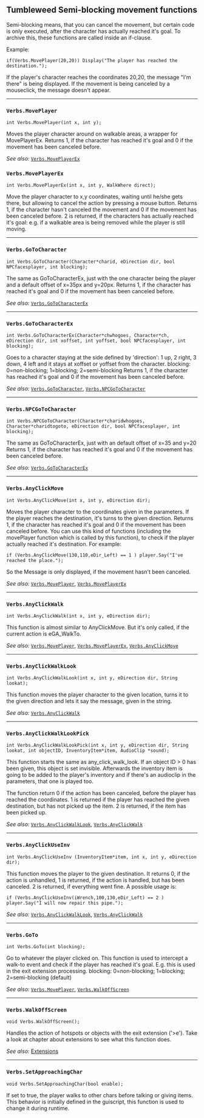 ## Tumbleweed Semi-blocking movement functions

Semi-blocking means, that you can cancel the movement, but certain code is only executed, after the character has actually reached it's goal.
To archive this, these functions are called inside an if-clause.

Example:

```ags
if(Verbs.MovePlayer(20,20)) Display("The player has reached the destination.");
```

If the player's character reaches the coordinates 20,20, the message "I'm there" is being displayed.
If the movement is being canceled by a mouseclick, the message doesn't appear.

---

### `Verbs.MovePlayer`

```ags
int Verbs.MovePlayer(int x, int y);
```

Moves the player character around on walkable areas, a wrapper for MovePlayerEx.
Returns 1, if the character has reached it's goal and 0 if the movement has been canceled before.

*See also:*
[`Verbs.MovePlayerEx`](Tumbleweed_movement#verbsmoveplayerex)

### `Verbs.MovePlayerEx`

```ags
int Verbs.MovePlayerEx(int x, int y, WalkWhere direct);
```

Move the player character to x,y coordinates, waiting until he/she gets there, but allowing to cancel the action by pressing a mouse button.
Returns 1, if the character hasn't canceled the movement and 0 if the movement has been canceled before.
2 is returned, if the characters has actually reached it's goal: e.g. if a walkable area is being removed while the player is still moving.

---

### `Verbs.GoToCharacter`

```ags
int Verbs.GoToCharacter(Character*charid, eDirection dir, bool NPCfacesplayer, int blocking);
```

The same as GoToCharacterEx, just with the one character being the player and a default offset of x=35px and y=20px.
Returns 1, if the character has reached it's goal and 0 if the movement has been canceled before.

*See also:*
[`Verbs.GoToCharacterEx`](Tumbleweed_movement#verbsgotocharacterex)

---

### `Verbs.GoToCharacterEx`

```ags
int Verbs.GoToCharacterEx(Character*chwhogoes, Character*ch, eDirection dir, int xoffset, int yoffset, bool NPCfacesplayer, int blocking);
```

Goes to a character staying at the side defined by 'direction': 1 up, 2 right, 3 down, 4 left and it stays at xoffset or yoffset from the character.
blocking: 0=non-blocking; 1=blocking; 2=semi-blocking
Returns 1, if the character has reached it's goal and 0 if the movement has been canceled before.

*See also:*
[`Verbs.GoToCharacter`](Tumbleweed_movement#verbsgotocharacter),
[`Verbs.NPCGoToCharacter`](Tumbleweed_movement#verbsnpcgotocharacter)

---

### `Verbs.NPCGoToCharacter`

```ags
int Verbs.NPCGoToCharacter(Character*charidwhogoes, Character*charidtogoto, eDirection dir, bool NPCfacesplayer, int blocking);
```

The same as GoToCharacterEx, just with an default offset of x=35 and y=20
Returns 1, if the character has reached it's goal and 0 if the movement has been canceled before.

*See also:*
[`Verbs.GoToCharacterEx`](Tumbleweed_movement#verbsgotocharacterex)

---

### `Verbs.AnyClickMove`

```ags
int Verbs.AnyClickMove(int x, int y, eDirection dir);
```

Moves the player character to the coordinates given in the parameters. If the player reaches the destination, it's turns to the given direction.
Returns 1, if the character has reached it's goal and 0 if the movement has been canceled before.
You can use this kind of functions (including the movePlayer function which is called by this function),
to check if the player actually reached it's destination. For example:

```ags
if (Verbs.AnyClickMove(130,110,eDir_Left) == 1 ) player.Say("I've reached the place.");
```

So the Message is only displayed, if the movement hasn't been canceled.

*See also:*
[`Verbs.MovePlayer`](Tumbleweed_movement#verbsmoveplayer),
[`Verbs.MovePlayerEx`](Tumbleweed_movement#verbsmoveplayerex)

---

### `Verbs.AnyClickWalk`

```ags
int Verbs.AnyClickWalk(int x, int y, eDirection dir);
```

This function is almost similar to AnyClickMove. But it's only called, if the current action is eGA_WalkTo.

*See also:*
[`Verbs.MovePlayer`](Tumbleweed_movement#verbsmoveplayer),
[`Verbs.MovePlayerEx`](Tumbleweed_movement#verbsmoveplayerex),
[`Verbs.AnyClickMove`](Tumbleweed_movement#verbsanyclickmove)

---

### `Verbs.AnyClickWalkLook`

```ags
int Verbs.AnyClickWalkLook(int x, int y, eDirection dir, String lookat);
```

This function moves the player character to the given location, turns it to the given direction and lets it say the message, given in the string.

*See also:*
[`Verbs.AnyClickWalk`](Tumbleweed_movement#verbsanyclickwalk)

---

### `Verbs.AnyClickWalkLookPick`

```ags
int Verbs.AnyClickWalkLookPick(int x, int y, eDirection dir, String lookat, int objectID, InventoryItem*item, AudioClip *sound);
```

This function starts the same as any_click_walk_look. If an object ID > 0 has been given, this object is set invisible. Afterwards the inventory item is going to be added to the player's inventory and if there's an audioclip in the parameters, that one is played too.

The function return 0 if the action has been canceled, before the player has reached the coordinates. 1 is returned if the player has reached the given destination, but has not picked up the item. 2 is returned, if the item has been picked up.

*See also:*
[`Verbs.AnyClickWalkLook`](Tumbleweed_movement#verbsanyclickwalklook),
[`Verbs.AnyClickWalk`](Tumbleweed_movement#verbsanyclickwalk)

---

### `Verbs.AnyClickUseInv`

```ags
int Verbs.AnyClickUseInv (InventoryItem*item, int x, int y, eDirection dir);
```

This function moves the player to the given destination. It returns 0, if the action is unhandled, 1 is returned,
if the action is handled, but has been canceled. 2 is returned, if everything went fine. A possible usage is:

```ags
if (Verbs.AnyClickUseInv(iWrench,100,130,eDir_Left) == 2 ) player.Say("I will now repair this pipe.");
```

*See also:*
[`Verbs.AnyClickWalkLook`](Tumbleweed_movement#verbsanyclickwalklook),
[`Verbs.AnyClickWalk`](Tumbleweed_movement#verbsanyclickwalk)

---

### `Verbs.GoTo`

```ags
int Verbs.GoTo(int blocking);
```

Go to whatever the player clicked on. This function is used to intercept a walk-to event and check if the player has reached it's goal.
E.g. this is used in the exit extension processing.
blocking: 0=non-blocking; 1=blocking; 2=semi-blocking (default)

*See also:*
[`Verbs.MovePlayer`](Tumbleweed_movement#verbsmoveplayer),
[`Verbs.WalkOffScreen`](Tumbleweed_movement#verbswalkoffscreen)

---

### `Verbs.WalkOffScreen`

```ags
void Verbs.WalkOffScreen();
```

Handles the action of hotspots or objects with the exit extension ('>e'). Take a look at chapter about extensions to see what this function does.

*See also:*
[Extensions](Tumbleweed_extensions#tumbleweed-extensions)

---

### `Verbs.SetApproachingChar`

```ags
void Verbs.SetApproachingChar(bool enable);
```

If set to true, the player walks to other chars before talking or giving items. This behavior is initially defined in the guiscript, this function is used to change it during runtime.
